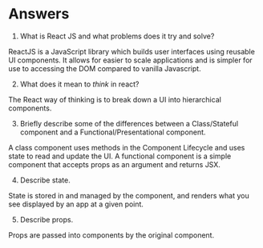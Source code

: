 # Answers

1.  What is React JS and what problems does it try and solve?

 ReactJS is a JavaScript library which builds user interfaces using reusable UI components. It allows for easier to scale applications and is simpler for use to accessing the DOM compared to vanilla Javascript.

2.  What does it mean to _think_ in react?

 The React way of thinking is to break down a UI into hierarchical components.

3.  Briefly describe some of the differences between a Class/Stateful component and a Functional/Presentational component.

 A class component uses methods in the Component Lifecycle and uses state to read and update the UI.
 A functional component is a simple component that accepts props as an argument and returns JSX.

4.  Describe state.

 State is stored in and managed by the component, and renders what you see displayed by an app at a given point.

5.  Describe props.

 Props are passed into components by the original component.

